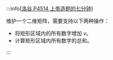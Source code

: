 :::info[[洛谷 P4514 上帝造题的七分钟](https://www.luogu.com.cn/problem/P4514)]

维护一个二维矩阵，需要支持以下两种操作：

- 将矩形区域内的所有数字增加 $v$。
- 计算矩形区域内所有数字的总和。

:::
